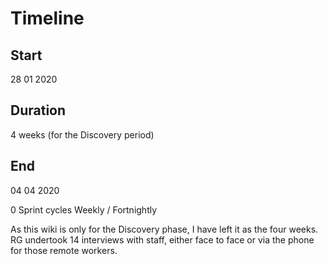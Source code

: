# Timeline
## Start
28 01 2020
## Duration
4 weeks (for the Discovery period)
## End
04 04 2020

0 Sprint cycles
Weekly / Fortnightly

As this wiki is only for the Discovery phase, I have left it as the four weeks. RG undertook 14 interviews with staff, either face to face or via the phone for those remote workers. 